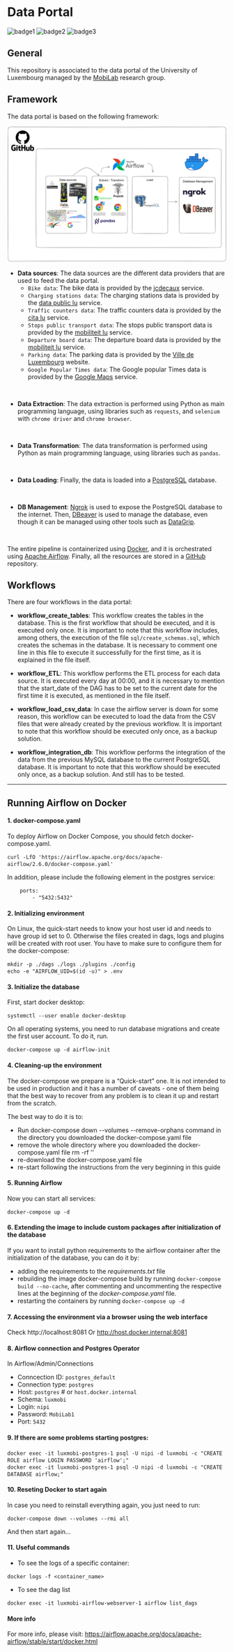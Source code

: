 # Data Portal

![badge1](https://img.shields.io/badge/language-Python-blue.svg)
![badge2](https://img.shields.io/badge/orchestrator-Airflow-brightgreen.svg)
![badge3](https://img.shields.io/badge/containerization-Docker-red.svg)

## General

This repository is associated to the data portal of the University of Luxembourg managed by the [MobiLab](https://mobilab.lu/) research group.


## Framework

The data portal is based on the following framework:

![Diagram showing the framework of the data portal](readme-resources/framework.png)

- **Data sources**:
The data sources are the different data providers that are used to feed the data portal. 
    - `Bike data`: The bike data is provided by the [jcdecaux](https://api.jcdecaux.com/vls/v1/stations?contract=Luxembourg&apiKey=4507a17cda9135dd36b8ff13d8a4102ab3aa44a0) service.
    - `Charging stations data`: The charging stations data is provided by the [data public lu](https://data.public.lu) service.
    - `Traffic counters data`: The traffic counters data is provided by the [cita lu](http://www.cita.lu) service.
    - `Stops public transport data`: The stops public transport data is provided by the [mobiliteit lu](https://data.public.lu/en/datasets/api-mobiliteit-lu/) service.
    - `Departure board data`: The departure board data is provided by the [mobiliteit lu](https://data.public.lu/en/datasets/api-mobiliteit-lu/) service.
    - `Parking data`: The parking data is provided by the [Ville de Luxembourg](https://www.vdl.lu) website.
    - `Google Popular Times data`: The Google popular Times data is provided by the [Google Maps](https://www.google.com/maps) service.
<br/>
     
- **Data Extraction**:
The data extraction is performed using Python as main programming language, using libraries such as `requests`, and `selenium` with `chrome driver` and `chrome browser`. 
<br/>

- **Data Transformation**:
The data transformation is performed using Python as main programming language, using libraries such as `pandas`.
<br/>

- **Data Loading**:
Finally, the data is loaded into a [PostgreSQL](https://www.postgresql.org/) database.
<br/>

- **DB Management**:
[Ngrok](https://ngrok.com/) is used to expose the PostgreSQL database to the internet.
Then, [DBeaver](https://dbeaver.io/) is used to manage the database, even though it can be managed using other tools such as [DataGrip](https://www.jetbrains.com/datagrip/).
<br/>

The entire pipeline is containerized using [Docker](https://www.docker.com/), and it is orchestrated using [Apache Airflow](https://airflow.apache.org/).
Finally, all the resources are stored in a [GitHub](https://github.com/jdpinedaj/luxmobi) repository.


## Workflows
There are four workflows in the data portal:

- **workflow_create_tables**: This workflow creates the tables in the database. This is the first workflow that should be executed, and it is executed only once.
It is important to note that this workflow includes, among others, the execution of the file `sql/create_schemas.sql`, which creates the schemas in the database. It is necessary to comment one line in this file to execute it successfully for the first time, as it is explained in the file itself.

- **workflow_ETL**: This workflow performs the ETL process for each data source. It is executed every day at 00:00, and it is necessary to mention that the start_date of the DAG has to be set to the current date for the first time it is executed, as mentioned in the file itself.

- **workflow_load_csv_data**: In case the airflow server is down for some reason, this workflow can be executed to load the data from the CSV files that were already created by the previous workflow. It is important to note that this workflow should be executed only once, as a backup solution.

- **workflow_integration_db**: This workflow performs the integration of the data from the previous MySQL database to the current PostgreSQL database. It is important to note that this workflow should be executed only once, as a backup solution. And still has to be tested.

<!-- ---
## Connecting to the PostgreSQL database

Using ngrok to expose the PostgreSQL database to the internet:

```
ngrok tcp 5432
```

Then, use the host and port provided by ngrok to connect to the database using DBeaver or any other tool.

Example of ngrok output:
![ngrok output](readme-resources/ngrok_example.jpeg)

Example of DBeaver connection:
![DBeaver connection](readme-resources/dbeaver_example.png)


 -->

---

## Running Airflow on Docker

#### 1. docker-compose.yaml

To deploy Airflow on Docker Compose, you should fetch docker-compose.yaml.

```
curl -LfO 'https://airflow.apache.org/docs/apache-airflow/2.6.0/docker-compose.yaml'
```

In addition, please include the following element in the postgres service:

```
    ports:
        - "5432:5432"
```

#### 2. Initializing environment

On Linux, the quick-start needs to know your host user id and needs to have group id set to 0. Otherwise the files created in dags, logs and plugins will be created with root user. You have to make sure to configure them for the docker-compose:

```
mkdir -p ./dags ./logs ./plugins ./config
echo -e "AIRFLOW_UID=$(id -u)" > .env
```


#### 3. Initialize the database

First, start docker desktop:
    
```
systemctl --user enable docker-desktop
```

On all operating systems, you need to run database migrations and create the first user account. To do it, run.

```
docker-compose up -d airflow-init
```

#### 4. Cleaning-up the environment

The docker-compose we prepare is a “Quick-start” one. It is not intended to be used in production and it has a number of caveats - one of them being that the best way to recover from any problem is to clean it up and restart from the scratch.

The best way to do it is to:

- Run docker-compose down --volumes --remove-orphans command in the directory you downloaded the docker-compose.yaml file
- remove the whole directory where you downloaded the docker-compose.yaml file rm -rf '<DIRECTORY>'
- re-download the docker-compose.yaml file
- re-start following the instructions from the very beginning in this guide

#### 5. Running Airflow

Now you can start all services:

```
docker-compose up -d
```

#### 6. Extending the image to include custom packages after initialization of the database

If you want to install python requirements to the airflow container after the initialization of the database, you can do it by:

- adding the requirements to the *requirements.txt* file
- rebuilding the image docker-compose build by running `docker-compose build --no-cache`, after commenting and uncommenting the respective lines at the beginning of the *docker-compose.yaml* file.
- restarting the containers by running `docker-compose up -d`

#### 7. Accessing the environment via a browser using the web interface

Check http://localhost:8081
Or http://host.docker.internal:8081

#### 8. Airflow connection and Postgres Operator

In Airflow/Admin/Connections

- Conncection ID: `postgres_default`
- Connection type: `postgres`
- Host: `postgres` # or `host.docker.internal`
- Schema: `luxmobi`
- Login: `nipi`
- Password: `MobiLab1`
- Port: `5432`


#### 9. If there are some problems starting postgres:

```
docker exec -it luxmobi-postgres-1 psql -U nipi -d luxmobi -c "CREATE ROLE airflow LOGIN PASSWORD 'airflow';"
docker exec -it luxmobi-postgres-1 psql -U nipi -d luxmobi -c "CREATE DATABASE airflow;"
```


#### 10. Reseting Docker to start again

In case you need to reinstall everything again, you just need to run:

```
docker-compose down --volumes --rmi all
```

And then start again...


#### 11. Useful commands
    
- To see the logs of a specific container:
```
docker logs -f <container_name>
```

- To see the dag list
```
docker exec -it luxmobi-airflow-webserver-1 airflow list_dags
```


#### More info

For more info, please visit:
https://airflow.apache.org/docs/apache-airflow/stable/start/docker.html
